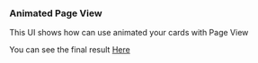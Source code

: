 ### Animated Page View

This UI shows how can use animated your cards with Page View

You can see the final result [Here](https://www.instagram.com/p/Cn1fMojjQKC/)
